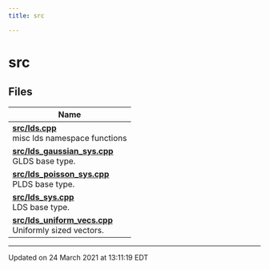 ```yaml
---
title: src

---
```


# src



## Files

| Name           |
| -------------- |
| **[src/lds.cpp](/lds-ctrl-est/docs/api/files/lds_8cpp/#file-lds.cpp)** <br>misc lds namespace functions  |
| **[src/lds_gaussian_sys.cpp](/lds-ctrl-est/docs/api/files/lds__gaussian__sys_8cpp/#file-lds_gaussian_sys.cpp)** <br>GLDS base type.  |
| **[src/lds_poisson_sys.cpp](/lds-ctrl-est/docs/api/files/lds__poisson__sys_8cpp/#file-lds_poisson_sys.cpp)** <br>PLDS base type.  |
| **[src/lds_sys.cpp](/lds-ctrl-est/docs/api/files/lds__sys_8cpp/#file-lds_sys.cpp)** <br>LDS base type.  |
| **[src/lds_uniform_vecs.cpp](/lds-ctrl-est/docs/api/files/lds__uniform__vecs_8cpp/#file-lds_uniform_vecs.cpp)** <br>Uniformly sized vectors.  |







-------------------------------

Updated on 24 March 2021 at 13:11:19 EDT
